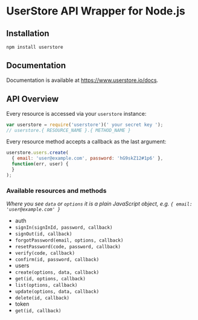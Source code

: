 # UserStore API Wrapper for Node.js

## Installation

`npm install userstore`

## Documentation

Documentation is available at https://www.userstore.io/docs.

## API Overview

Every resource is accessed via your `userstore` instance:

```js
var userstore = require('userstore')(' your secret key ');
// userstore.{ RESOURCE_NAME }.{ METHOD_NAME }
```

Every resource method accepts a callback as the last argument:

```js
userstore.users.create(
  { email: 'user@example.com', password: 'hG9skZ12#1p6' },
  function(err, user) {
  }
);
```

### Available resources and methods

*Where you see `data` or `options` it is a plain JavaScript object, e.g. `{ email: 'user@example.com' }`*

 * auth
  * `signIn(signInId, password, callback)`
  * `signOut(id, callback)`
  * `forgotPassword(email, options, callback)`
  * `resetPassword(code, password, callback)`
  * `verify(code, callback)`
  * `confirm(id, password, callback)`
 * users
  * `create(options, data, callback)`
  * `get(id, options, callback)`
  * `list(options, callback)`
  * `update(options, data, callback)`
  * `delete(id, callback)`
 * token
  * `get(id, callback)`
